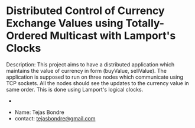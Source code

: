 Distributed Control of Currency Exchange Values using Totally-Ordered Multicast with Lamport's Clocks
=====================================================================================================

Description: This project aims to have a distributed application which maintains the value of currency in form (buyValue, sellValue). The application is supposed to run on three nodes which communicate using TCP sockets. All the nodes should see the updates to the currency value in same order. This is done using Lamport's logical clocks.

*
- Name: Tejas Bondre
- contact: tejasbondre@gmail.com